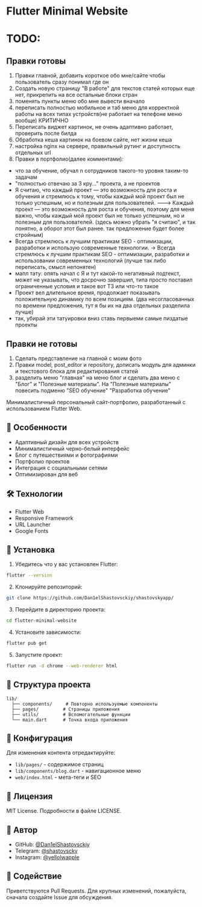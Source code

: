 # Flutter Minimal Website



# TODO:

## Правки готовы
1) Правки главной, добавить короткое обо мне/сайте чтобы пользователь сразу понимал где он
2) Создать новую страницу "В работе" для текстов статей которых еще нет, прикрепить на все остальные блоки стран
3) поменять пункты меню обо мне вывести вначало
4) переписать полностью мобильное и таб меню для корректной работы на всех типах устройств(не работает на телефоне меню вообще) КРИТИЧНО
2) Переписать виджет картинок, не очень адаптивно работает, проверить после билда
4) Обработка кеша картинок на боевом сайте, нет жизни кеша
6) настройка nginx на сервере, правильный рутинг и доступность отдельных url
7) Правки в портфолио(далее комментами):
- что за обучение, обучал n сотрудников такого-то уровня таким-то задачам
- "полностью отвечаю за 3 кру..." проекта, а не проектов
- Я считаю, что каждый проект — это возможность для роста и обучения и стремлюсь к тому, чтобы каждый мой проект был не только успешным, но и полезным для пользователей.    ---> Каждый проект — это возможность для роста и обучения, поэтому для меня важно, чтобы каждый мой проект был не только успешным, но и полезным для пользователей. (здесь можно убрать "я считаю", и так понятно, а оборот этот был ранее. так предложение будет более стройным)
- Всегда стремлюсь к лучшим практикам SEO - оптимизации, разработки и использую современные технологии.  -> Всегда стремлюсь к лучшим практикам SEO - оптимизации, разработки и использовании современных технологий (лучше так либо переписать, смысл непонятен)
- мапл тату: опять начал с Я и тут какой-то негативный подтекст, может не указывать, что досрочно завершил, типа просто поставил ограниченные условия и такое вот ТЗ или что-то такое
- Проект вел длительное время, продолжает показывать положительную динамику по всем позициям. (два несогласованных по времени предложения, тут я бы их на два отдельных разделила лучше)
- так, убирай эти татуировки вниз ставь первыеми самые пиздатые проекты

## Правки не готовы
1) Сделать представление на главной с моим фото
3) Правки model, post_editor и repository, дописать модуль для админки и текстового блока для редактирования статей
5) разделить меню "главная" на меню блог и сделать два меню с "Блог" и "Полезные материалы". На "Полезные материалы" повесить подменю "SEO обучение" "Разработка обучение"



Минималистичный персональный сайт-портфолио, разработанный с использованием Flutter Web.

## 📱 Особенности

- Адаптивный дизайн для всех устройств
- Минималистичный черно-белый интерфейс
- Блог с путешествиями и фотографиями
- Портфолио проектов
- Интеграция с социальными сетями
- Оптимизирован для веб

## 🛠 Технологии

- Flutter Web
- Responsive Framework
- URL Launcher
- Google Fonts

## 🚀 Установка

1. Убедитесь что у вас установлен Flutter:
```bash
flutter --version
```

2. Клонируйте репозиторий:
```bash
git clone https://github.com/Dan1elShastovsckiy/shastovskyapp/
```

3. Перейдите в директорию проекта:
```bash
cd flutter-minimal-website
```

4. Установите зависимости:
```bash
flutter pub get
```

5. Запустите проект:
```bash
flutter run -d chrome --web-renderer html
```

## 📂 Структура проекта

```
lib/
  ├── components/     # Повторно используемые компоненты
  ├── pages/         # Страницы приложения
  ├── utils/         # Вспомогательные функции
  └── main.dart      # Точка входа приложения
```

## 🔧 Конфигурация

Для изменения контента отредактируйте:
- `lib/pages/` - содержимое страниц
- `lib/components/blog.dart` - навигационное меню
- `web/index.html` - мета-теги и SEO

## 📝 Лицензия

MIT License. Подробности в файле LICENSE.

## 👤 Автор

- GitHub: [@Dan1elShastovsckiy](https://github.com/Dan1elShastovsckiy)
- Telegram: [@shastovscky](https://t.me/shastovscky)
- Instagram: [@yellolwapple](https://instagram.com/yellolwapple)

## 🤝 Содействие

Приветствуются Pull Requests. Для крупных изменений, пожалуйста, сначала создайте Issue для обсуждения.
